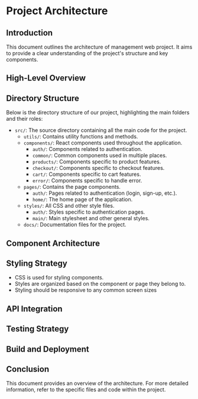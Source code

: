 # Project Architecture

## Introduction

This document outlines the architecture of management web project. It aims to provide a clear understanding of the project's structure and key components.

## High-Level Overview


## Directory Structure

Below is the directory structure of our project, highlighting the main folders and their roles:

- `src/`: The source directory containing all the main code for the project.
    - `utils/`: Contains utility functions and methods.
    - `components/`: React components used throughout the application.
        - `auth/`: Components related to authentication.
        - `common/`: Common components used in multiple places.
        - `products/`: Components specific to product features.
        - `checkout/`: Components specific to checkout features.
        - `cart/`: Components specific to cart features.
        - `error/`: Components specific to handle error.
    - `pages/`: Contains the page components.
        - `auth/`: Pages related to authentication (login, sign-up, etc.).
        - `home/`: The home page of the application.
    - `styles/`: All CSS and other style files.
        - `auth/`: Styles specific to authentication pages.
        - `main/`: Main stylesheet and other general styles.
    - `docs/`: Documentation files for the project.

## Component Architecture


## Styling Strategy

- CSS is used for styling components.
- Styles are organized based on the component or page they belong to.
- Styling should be responsive to any common screen sizes

## API Integration


## Testing Strategy


## Build and Deployment


## Conclusion

This document provides an overview of the architecture. For more detailed information, refer to the specific files and code within the project.
